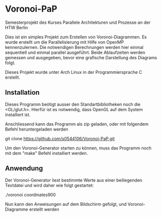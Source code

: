 # Voronoi-PaP
Semesterprojekt des Kurses Parallele Architekturen und Prozesse an der HTW Berlin

Dies ist ein simples Projekt zum Erstellen von Voronoi-Diagrammen. Es wurde erstellt um die Parallelisierung mit Hilfe von OpenMP kennenzulernen.
Die notwendigen Berechnungen werden hier einmal sequentiell und einmal parallel ausgeführt. Beide Ablaufzeiten werden gemessen und ausgegeben, bevor eine grafische Darstellung des Diagrams folgt.

Dieses Projekt wurde unter Arch Linux in der Programmiersprache C erstellt.

Installation
----------------
Dieses Programm beötigt ausser den Standartbibliotheken noch die <GL/glut.h>.
Hierfür ist es notwendig, dass OpenGL auf dem System installiert ist.

Anschliessend kann das Programm als zip geladen, oder mit folgendem Befehl heruntergeladen werden

git clone https://github.com/s0544106/Voronoi-PaP.git

Um den Voronoi-Generator starten zu können, muss das Programm noch mit dem "make" Befehl installiert werden.

Anwendung
----------------
Der Voronoi-Generator liest bestimmte Werte aus einer beiliegenden Textdatei und wird daher wie folgt gestartet:

./voronoi coordinates900

Nun kann den Anweisungen auf dem Bildschirm gefolgt, und Voronoi-Diagramme erstellt werden

